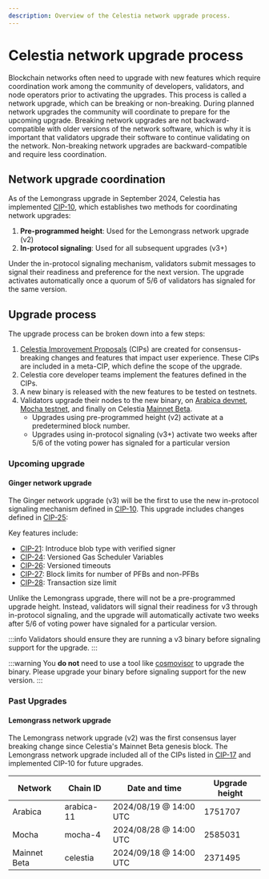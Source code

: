 ```yaml
---
description: Overview of the Celestia network upgrade process.
---
```


# Celestia network upgrade process

Blockchain networks often need to upgrade with new features which require coordination work among the community of developers, validators, and node operators prior to activating the upgrades. This process is called a network upgrade, which can be breaking or non-breaking. During planned network upgrades the community will coordinate to prepare for the upcoming upgrade. Breaking network upgrades are not backward-compatible with older versions of the network software, which is why it is important that validators upgrade their software to continue validating on the network. Non-breaking network upgrades are backward-compatible and require less coordination.

## Network upgrade coordination

As of the Lemongrass upgrade in September 2024, Celestia has implemented [CIP-10](https://cips.celestia.org/cip-10.html), which establishes two methods for coordinating network upgrades:

1. **Pre-programmed height**: Used for the Lemongrass network upgrade (v2)
2. **In-protocol signaling**: Used for all subsequent upgrades (v3+)

Under the in-protocol signaling mechanism, validators submit messages to signal their readiness and preference for the next version. The upgrade activates automatically once a quorum of 5/6 of validators has signaled for the same version.

## Upgrade process

The upgrade process can be broken down into a few steps:
1. [Celestia Improvement Proposals](https://cips.celestia.org) (CIPs) are created for consensus-breaking changes and features that impact user experience. These CIPs are included in a meta-CIP, which define the scope of the upgrade.
1. Celestia core developer teams implement the features defined in the CIPs.
1. A new binary is released with the new features to be tested on testnets.
1. Validators upgrade their nodes to the new binary, on [Arabica devnet](./arabica-devnet.md), [Mocha testnet](./mocha-testnet.md), and finally on Celestia [Mainnet Beta](./mainnet.md).
    - Upgrades using pre-programmed height (v2) activate at a predetermined block number.
    - Upgrades using in-protocol signaling (v3+) activate two weeks after 5/6 of the voting power has signaled for a particular version

### Upcoming upgrade

#### Ginger network upgrade

The Ginger network upgrade (v3) will be the first to use the new in-protocol signaling mechanism defined in [CIP-10](https://cips.celestia.org/cip-10.html). This upgrade includes changes defined in [CIP-25](https://cips.celestia.org/cip-25.html):

Key features include:
- [CIP-21](https://cips.celestia.org/cip-21.html): Introduce blob type with verified signer
- [CIP-24](https://cips.celestia.org/cip-24.html): Versioned Gas Scheduler Variables
- [CIP-26](https://cips.celestia.org/cip-26.html): Versioned timeouts
- [CIP-27](https://cips.celestia.org/cip-27.html): Block limits for number of PFBs and non-PFBs
- [CIP-28](https://cips.celestia.org/cip-28.html): Transaction size limit

Unlike the Lemongrass upgrade, there will not be a pre-programmed upgrade height. Instead, validators will signal their readiness for v3 through in-protocol signaling, and the upgrade will automatically activate two weeks after 5/6 of voting power have signaled for a particular version.

:::info
Validators should ensure they are running a v3 binary before signaling support for the upgrade.
:::

:::warning
You **do not** need to use a tool like [cosmovisor](https://docs.cosmos.network/main/build/tooling/cosmovisor) to upgrade the binary. Please upgrade your binary before signaling support for the new version.
:::

### Past Upgrades

#### Lemongrass network upgrade

The Lemongrass network upgrade (v2) was the first consensus layer breaking change since Celestia's Mainnet Beta genesis block. The Lemongrass network upgrade included all of the CIPs listed in [CIP-17](https://github.com/celestiaorg/CIPs/blob/main/cips/cip-17.md) and implemented CIP-10 for future upgrades.

Network      | Chain ID   | Date and time               | Upgrade height
-------------|------------|-----------------------------|-----------------
Arabica      | arabica-11 | 2024/08/19 @ 14:00 UTC    | 1751707
Mocha        | mocha-4    | 2024/08/28 @ 14:00 UTC    | 2585031
Mainnet Beta | celestia   | 2024/09/18 @ 14:00 UTC    | 2371495
